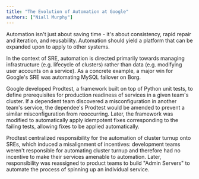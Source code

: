 ```yaml
---
title: "The Evolution of Automation at Google"
authors: ["Niall Murphy"]
---
```


Automation isn't just about saving time - it's about consistency, rapid repair and iteration, and reusability. Automation should yield a platform that can be expanded upon to apply to other systems.

In the context of SRE, automation is directed primarily towards managing infrastructure (e.g. lifecycle of clusters) rather than data (e.g. modifying user accounts on a service). As a concrete example, a major win for Google's SRE was automating MySQL failover on Borg.

Google developed Prodtest, a framework built on top of Python unit tests, to define prerequisites for production readiness of services in a given team's cluster. If a dependent team discovered a misconfiguration in another team's service, the dependee's Prodtest would be amended to prevent a similar misconfiguration from reoccurring. Later, the framework was modified to automatically apply idempotent fixes corresponding to the failing tests, allowing fixes to be applied automatically.

Prodtest centralized responsibility for the automation of cluster turnup onto SREs, which induced a misalignment of incentives: development teams weren't responsible for automating cluster turnup and therefore had no incentive to make their services amenable to automation. Later, responsibility was reassigned to product teams to build "Admin Servers" to automate the process of spinning up an individual service.
